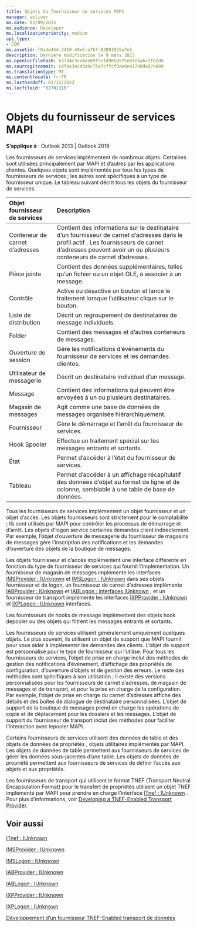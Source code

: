 ```yaml
---
title: Objets du fournisseur de services MAPI
manager: soliver
ms.date: 03/09/2015
ms.audience: Developer
ms.localizationpriority: medium
api_type:
- COM
ms.assetid: f8ade454-2450-49e6-a76f-93801055a7e5
description: Dernière modification le 9 mars 2015
ms.openlocfilehash: b37d4c3ce4ee09f5efd9868575e6feba6c2f62d6
ms.sourcegitcommit: c0fae34cd3a9c75a7cffcf9ae8e417ddde07a989
ms.translationtype: MT
ms.contentlocale: fr-FR
ms.lasthandoff: 02/12/2022
ms.locfileid: "62781316"
---
```

# <a name="mapi-service-provider-objects"></a>Objets du fournisseur de services MAPI

  
  
**S’applique à** : Outlook 2013 | Outlook 2016 
  
Les fournisseurs de services implémentent de nombreux objets. Certaines sont utilisées principalement par MAPI et d’autres par les applications clientes. Quelques objets sont implémentés par tous les types de fournisseurs de services ; les autres sont spécifiques à un type de fournisseur unique. Le tableau suivant décrit tous les objets du fournisseur de services.
  
|**Objet fournisseur de services**|**Description**|
|:-----|:-----|
|Conteneur de carnet d’adresses  <br/> |Contient des informations sur le destinataire d’un fournisseur de carnet d’adresses dans le profil actif . Les fournisseurs de carnet d’adresses peuvent avoir un ou plusieurs conteneurs de carnet d’adresses. |
|Pièce jointe  <br/> |Contient des données supplémentaires, telles qu’un fichier ou un objet OLE, à associer à un message. |
|Contrôle  <br/> |Active ou désactive un bouton et lance le traitement lorsque l’utilisateur clique sur le bouton. |
|Liste de distribution  <br/> |Décrit un regroupement de destinataires de message individuels. |
|Folder  <br/> |Contient des messages et d’autres conteneurs de messages. |
|Ouverture de session  <br/> |Gère les notifications d’événements du fournisseur de services et les demandes clientes. |
|Utilisateur de messagerie  <br/> |Décrit un destinataire individuel d’un message. |
|Message  <br/> |Contient des informations qui peuvent être envoyées à un ou plusieurs destinataires. |
|Magasin de messages  <br/> |Agit comme une base de données de messages organisée hiérarchiquement. |
|Fournisseur  <br/> |Gère le démarrage et l’arrêt du fournisseur de services. |
|Hook Spooler  <br/> |Effectue un traitement spécial sur les messages entrants et sortants. |
|État  <br/> |Permet d’accéder à l’état du fournisseur de services. |
|Tableau  <br/> |Permet d’accéder à un affichage récapitulatif des données d’objet au format de ligne et de colonne, semblable à une table de base de données. |
   
Tous les fournisseurs de services implémentent un objet fournisseur et un objet d’accès. Les objets fournisseurs sont strictement pour le comptabilité ; Ils sont utilisés par MAPI pour contrôler les processus de démarrage et d’arrêt. Les objets d’logon service certaines demandes client indirectement. Par exemple, l’objet d’ouverture de messagerie du fournisseur de magasins de messages gère l’inscription des notifications et les demandes d’ouverture des objets de la boutique de messages. 
  
Les objets fournisseur et d’accès implémentent une interface différente en fonction du type de fournisseur de services qui fournit l’implémentation. Un fournisseur de magasin de messages implémente les interfaces [IMSProvider : IUnknown](imsprovideriunknown.md) et [IMSLogon : IUnknown](imslogoniunknown.md) dans ses objets fournisseur et de logon, un fournisseur de carnet d’adresses implémente [IABProvider : IUnknown](iabprovideriunknown.md) et [IABLogon : interfaces IUnknown](iablogoniunknown.md) , et un fournisseur de transport implémente les interfaces [IXPProvider : IUnknown](ixpprovideriunknown.md) et [IXPLogon : IUnknown](ixplogoniunknown.md) interfaces. 
  
Les fournisseurs de hooks de message implémentent des objets hook depooler ou des objets qui filtrent les messages entrants et sortants.
  
Les fournisseurs de services utilisent généralement uniquement quelques objets. Le plus souvent, ils utilisent un objet de support que MAPI fournit pour vous aider à implémenter les demandes des clients. L’objet de support est personnalisé pour le type de fournisseur qui l’utilise. Pour tous les fournisseurs de services, l’objet de prise en charge inclut des méthodes de gestion des notifications d’événement, d’affichage des propriétés de configuration, d’ouverture d’objets et de gestion des erreurs. Le reste des méthodes sont spécifiques à son utilisation ; il existe des versions personnalisées pour les fournisseurs de carnet d’adresses, de magasin de messages et de transport, et pour la prise en charge de la configuration. Par exemple, l’objet de prise en charge du carnet d’adresses affiche des détails et des boîtes de dialogue de destinataire personnalisées. L’objet de support de la boutique de messages prend en charge les opérations de copie et de déplacement pour les dossiers et les messages. L’objet de support du fournisseur de transport inclut des méthodes pour faciliter l’interaction avec lepooler MAPI. 
  
Certains fournisseurs de services utilisent des données de table et des objets de données de propriétés , objets utilitaires implémentés par MAPI. Les objets de données de table permettent aux fournisseurs de services de gérer les données sous-jacentes d’une table. Les objets de données de propriété permettent aux fournisseurs de services de définir l’accès aux objets et aux propriétés. 
  
Les fournisseurs de transport qui utilisent le format TNEF (Transport Neutral Encapsulation Format) pour le transfert de propriétés utilisent un objet TNEF implémenté par MAPI pour prendre en charge l’interface [ITnef : IUnknown](itnefiunknown.md) . Pour plus d’informations, voir [Developing a TNEF-Enabled Transport Provider](developing-a-tnef-enabled-transport-provider.md). 
  
## <a name="see-also"></a>Voir aussi



[ITnef : IUnknown](itnefiunknown.md)
  
[IMSProvider : IUnknown](imsprovideriunknown.md)
  
[IMSLogon : IUnknown](imslogoniunknown.md)
  
[IABProvider : IUnknown](iabprovideriunknown.md)
  
[IABLogon : IUnknown](iablogoniunknown.md)
  
[IXPProvider : IUnknown](ixpprovideriunknown.md)
  
[IXPLogon : IUnknown](ixplogoniunknown.md)


[Développement d’un fournisseur TNEF-Enabled transport de données](developing-a-tnef-enabled-transport-provider.md)

